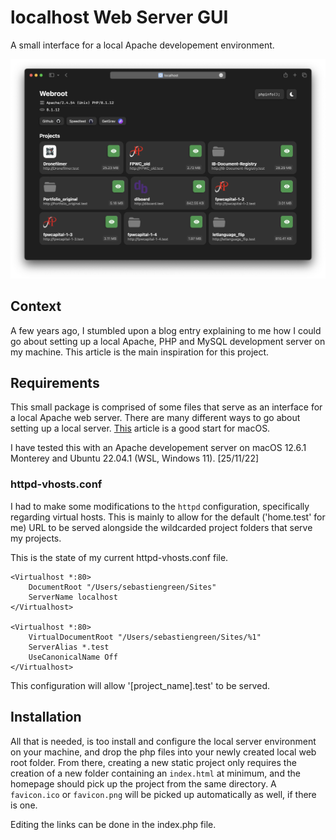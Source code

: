# localhost Web Server GUI

A small interface for a local Apache developement environment.

![Screenshot](preview.png)

## Context

A few years ago, I stumbled upon a blog entry explaining to me how I could go about setting up a local Apache, PHP and MySQL development server on my machine. This article is the main inspiration for this project.

## Requirements

This small package is comprised of some files that serve as an interface for a local Apache web server. There are many different ways to go about setting up a local server. [This](https://getgrav.org/blog/macos-monterey-apache-multiple-php-versions) article is a good start for macOS.

I have tested this with an Apache developement server on macOS 12.6.1 Monterey and Ubuntu 22.04.1 (WSL, Windows 11). [25/11/22]

### httpd-vhosts.conf

I had to make some modifications to the `httpd` configuration, specifically regarding virtual hosts. This is mainly to allow for the default ('home.test' for me) URL to be served alongside the wildcarded project folders that serve my projects.

This is the state of my current httpd-vhosts.conf file.

```apacheconf
<Virtualhost *:80>
    DocumentRoot "/Users/sebastiengreen/Sites"
    ServerName localhost
</Virtualhost>

<Virtualhost *:80>
    VirtualDocumentRoot "/Users/sebastiengreen/Sites/%1"
    ServerAlias *.test
    UseCanonicalName Off
</Virtualhost>
```

This configuration will allow '[project_name].test' to be served.

## Installation

All that is needed, is too install and configure the local server environment on your machine, and drop the php files into your newly created local web root folder. From there, creating a new static project only requires the creation of a new folder containing an `index.html` at minimum, and the homepage should pick up the project from the same directory. A `favicon.ico` or `favicon.png` will be picked up automatically as well, if there is one.

Editing the links can be done in the index.php file.
